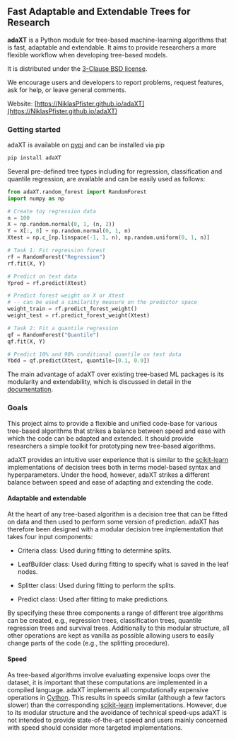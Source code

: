 ## Fast Adaptable and Extendable Trees for Research

**adaXT** is a Python module for tree-based machine-learning algorithms that is
fast, adaptable and extendable. It aims to provide researchers a more flexible
workflow when developing tree-based models.

It is distributed under the
[3-Clause BSD license](https://github.com/NiklasPfister/adaXT/blob/main/LICENSE).

We encourage users and developers to report problems, request features, ask for
help, or leave general comments.

Website:
[https://NiklasPfister.github.io/adaXT](https://NiklasPfister.github.io/adaXT)

### Getting started

adaXT is available on [pypi](https://pypi.org/project/adaXT) and can be
installed via pip

```bash
pip install adaXT
```

Several pre-defined tree types including for regression, classification and
quantile regression, are available and can be easily used as follows:

```python
from adaXT.random_forest import RandomForest
import numpy as np

# Create toy regression data
n = 100
X = np.random.normal(0, 1, (n, 2))
Y = X[:, 0] + np.random.normal(0, 1, n)
Xtest = np.c_[np.linspace(-1, 1, n), np.random.uniform(0, 1, n)]

# Task 1: Fit regression forest
rf = RandomForest("Regression")
rf.fit(X, Y)

# Predict on test data
Ypred = rf.predict(Xtest)

# Predict forest weight on X or Xtest
# -- can be used a similarity measure on the predictor space
weight_train = rf.predict_forest_weight()
weight_test = rf.predict_forest_weight(Xtest)

# Task 2: Fit a quantile regression
qf = RandomForest("Quantile")
qf.fit(X, Y)

# Predict 10% and 90% conditional quantile on test data
Ybdd = qf.predict(Xtest, quantile=[0.1, 0.9])
```

The main advantage of adaXT over existing tree-based ML packages is its
modularity and extendability, which is discussed in detail in the
[documentation](https://NiklasPfister.github.io/adaXT).

### Goals

This project aims to provide a flexible and unified code-base for various
tree-based algorithms that strikes a balance between speed and ease with which
the code can be adapted and extended. It should provide researchers a simple
toolkit for prototyping new tree-based algorithms.

adaXT provides an intuitive user experience that is similar to the
[scikit-learn](https://scikit-learn.org) implementations of decision trees both
in terms model-based syntax and hyperparameters. Under the hood, however, adaXT
strikes a different balance between speed and ease of adapting and extending the
code.

#### Adaptable and extendable

At the heart of any tree-based algorithm is a decision tree that can be fitted
on data and then used to perform some version of prediction. adaXT has therefore
been designed with a modular decision tree implementation that takes four input
components:

- Criteria class: Used during fitting to determine splits.

- LeafBuilder class: Used during fitting to specify what is saved in the leaf
  nodes.

- Splitter class: Used during fitting to perform the splits.

- Predict class: Used after fitting to make predictions.

By specifying these three components a range of different tree algorithms can be
created, e.g., regression trees, classification trees, quantile regression trees
and survival trees. Additionally to this modular structure, all other operations
are kept as vanilla as possible allowing users to easily change parts of the
code (e.g., the splitting procedure).

#### Speed

As tree-based algorithms involve evaluating expensive loops over the dataset, it
is important that these computations are implemented in a compiled language.
adaXT implements all computationally expensive operations in
[Cython](https://cython.org/). This results in speeds similar (although a few
factors slower) than the corresponding [scikit-learn](https://scikit-learn.org)
implementations. However, due to its modular structure and the avoidance of
technical speed-ups adaXT is not intended to provide state-of-the-art speed and
users mainly concerned with speed should consider more targeted implementations.
